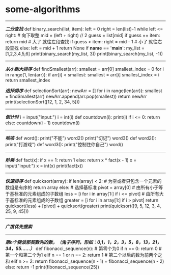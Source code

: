 # some-algorithms
--------------------------------------------------------------------------------------------------------

***二分查找***
def binary_search(list, item):
    left = 0
    right = len(list)-1
    while left <= right:
        # 向下取整
        mid = (left + right) //  2
        guess = list[mid]
        if guess == item:
            return mid
        # 大了 就往左段查找
        if guess > item:
            right = mid - 1
        # 小了 就往右段查找
        else:
            left = mid + 1
    return None
if __name__ == '__main__':
    my_list = [1,2,3,4,5,6]
    print(binary_search(my_list, 3))
    print(binary_search(my_list, -1))


---------------------------------------------------------------------------------------------------------


***从小到大排序***
def findSmallest(arr):
    smallest = arr[0]
    smallest_index = 0
    for i in range(1, len(arr)):
        if arr[i] < smallest:
            smallest = arr[i]
            smallest_index = i
    return smallest_index
    
***选择排序***
def selectionSort(arr):
    newArr = []
    for i in range(len(arr)):
        smallest = findSmallest(arr)
        newArr.append(arr.pop(smallest))
    return newArr
print(selectionSort([12, 1, 2, 34, 5]))


-----------------------------------------------------------------------------------------------------------


***倒计时***
i = input("input:")
i = int(i)
def countdown(i):
    print(i)
    if i <= 0:
        return
    else:
        countdown(i - 1)
countdown(i)

------------------------------------------------------------------------------------------------------------

***咳咳***
def word():
    print("不能")
    word2()
    print("切记")
    word3()
def word2():
    print("打游戏")
def word3():
    print("控制住你自己")
word()


---------------------------------------------------------------------------------------------------------


***阶乘***
def fact(x):
    if x == 1:
        return 1
    else:
        return x * fact(x - 1)
x = input("input:")
x = int(x)
print(fact(x))


------------------------------------------------------------------------------------------------------------


***快速排序***
def quicksort(array):
    if len(array) < 2:
        # 为空或者只包含一个元素的数组是有序的
        return array
    else:
        # 选择基标准
        pivot = array[0]
        # 由所有小于等于基标准的元素组成的子数组
        less = [i for i in array[1:] if i <= pivot]
        # 由所有大于基标准的元素组成的子数组
        greater = [i for i in array[1:] if i > pivot]
        return quicksort(less) + [pivot] + quicksort(greater)
print(quicksort([9, 5, 12, 3, 4, 25, 9, 45]))

------------------------------------------------------------------------------------------------------------

***广度优先搜索***

------------------------------------------------------------------------------------------------------------

***第n个斐波那契数列的数，（兔子序列，形如：0,1，1，2，3，5，8，13，21，34，55......）***
def fibonacci_sequence(n):
    # 第零个为0
    if n == 0:
        return 0
    # 第一个和第二个为1
    elif  n == 1 or n == 2:
        return 1
    # 第二个以后的数为前两个之和
    elif n >= 2:
        return fibonacci_sequence(n - 1) + fibonacci_sequence(n - 2)
    else:
        return -1
print(fibonacci_sequence(25))




